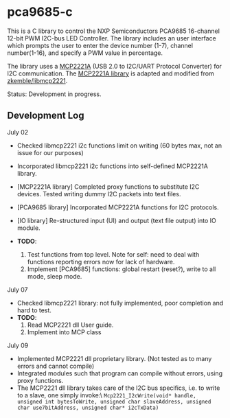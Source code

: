 # pca9685-c
This is a C library to control the NXP Semiconductors PCA9685 16-channel 12-bit PWM I2C-bus LED Controller. The library includes an user interface which prompts the user to enter the device number (1-7), channel number(1-16), and specify a PWM value in percentage. 

The library uses a [MCP2221A](https://www.microchip.com/wwwproducts/en/MCP2221A) (USB 2.0 to I2C/UART Protocol Converter) for I2C communication. The [MCP2221A library](MCP2221A/lib/) is adapted and modified from [zkemble/libmcp2221](https://github.com/zkemble/libmcp2221/tree/master/libmcp2221). 

Status: Development in progress.

## Development Log

July 02

- Checked libmcp2221 i2c functions limit on writing (60 bytes max, not an issue for our purposes)
- Incorporated libmcp2221 i2c functions into self-defined MCP2221A library.
- [MCP2221A library] Completed proxy functions to substitute I2C devices. Tested writing dummy I2C packets into text files.
- [PCA9685 library] Incorporated MCP2221A functions for I2C protocols.
- [IO library] Re-structured input (UI) and output (text file output) into IO module.

- **TODO**: 
    1. Test functions from top level. Note for self: need to deal with functions reporting errors now for lack of hardware.
    2. Implement [PCA9685] functions: global restart (reset?), write to all mode, sleep mode.

July 07

- Checked libmcp2221 library: not fully implemented, poor completion and hard to test.
- **TODO**:
    1. Read MCP2221 dll User guide.
    2. Implement into MCP class

July 09

- Implemented MCP2221 dll proprietary library. (Not tested as to many errors and cannot compile)
- Integrated modules such that program can compile without errors, using proxy functions. 
- The MCP2221 dll library takes care of the I2C bus specifics, i.e. to write to a slave, one simply invoke:\\
   `
Mcp2221_I2cWrite(void* handle, unsigned int bytesToWrite, unsigned char slaveAddress, unsigned char use7bitAddress, unsigned char* i2cTxData)
    `
